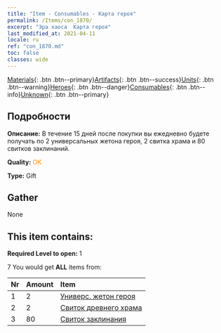 ```yaml
---
title: "Item - Consumables - Карта героя"
permalink: /Items/con_1870/
excerpt: "Эра хаоса  Карта героя"
last_modified_at: 2021-04-11
locale: ru
ref: "con_1870.md"
toc: false
classes: wide
---
```

 [Materials](/ru/Items/){: .btn .btn--primary}[Artifacts](/ru/Items/Artifacts/){: .btn .btn--success}[Units](/ru/Items/Units/){: .btn .btn--warning}[Heroes](/ru/Items/Heroes/){: .btn .btn--danger}[Consumables](/ru/Items/Consumables/){: .btn .btn--info}[Unknown](/ru/Items/Unknown/){: .btn .btn--primary}

## Подробности
 **Описание:** В течение 15 дней после покупки вы ежедневно будете получать по 2 универсальных жетона героя, 2 свитка храма и 80 свитков заклинаний.

 **Quality:** <span style="color: #FF8C00">OK</span>

 **Type:** Gift

## Gather

  None

## This item contains:

 **Required Level to open:** 1

 7 You would get **ALL** items  from:

  | Nr | Amount |     Item    |
  |:---|:-------|:------------|
  | 1 | 2 | [Универс. жетон героя](/ru/Items/her_358/) | 
  | 2 | 2 | [Свиток древнего храма](/ru/Items/con_697/) | 
  | 3 | 80 | [Свиток заклинания](/ru/Items/con_694/) | 
